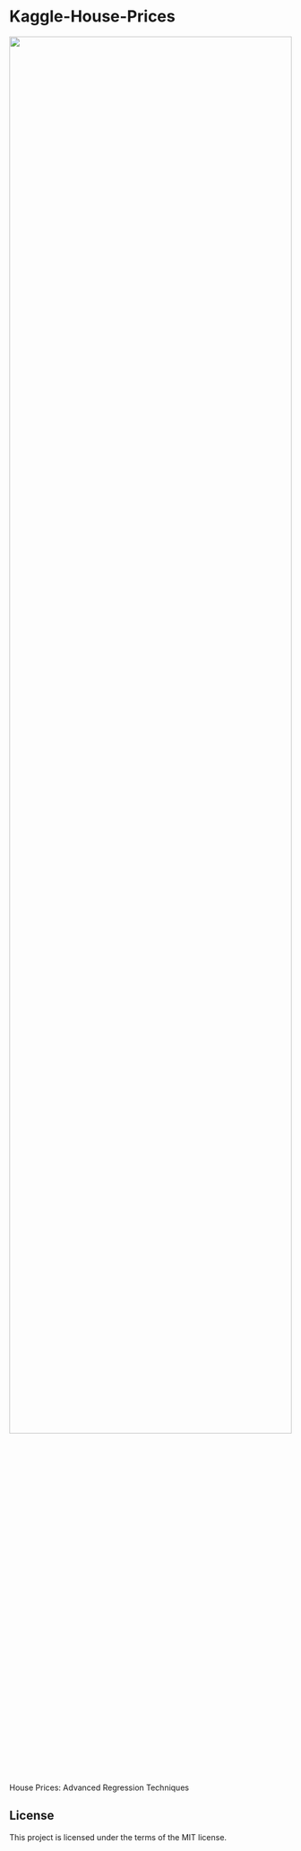 # Kaggle-House-Prices
<center>
<img src="https://kaggle2.blob.core.windows.net/competitions/kaggle/5407/media/housesbanner.png" width=100% height=80%/>
</center>
House Prices: Advanced Regression Techniques

## License
This project is licensed under the terms of the MIT license.
